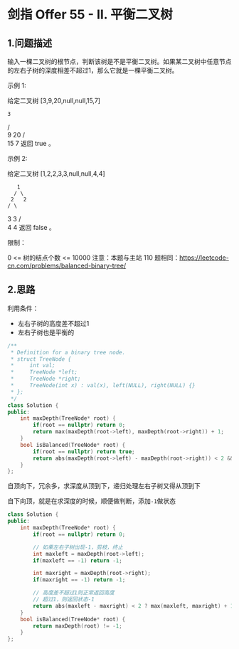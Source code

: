 # 剑指 Offer 55 - II. 平衡二叉树

>

## 1.问题描述

输入一棵二叉树的根节点，判断该树是不是平衡二叉树。如果某二叉树中任意节点的左右子树的深度相差不超过1，那么它就是一棵平衡二叉树。

 

示例 1:

给定二叉树 [3,9,20,null,null,15,7]

    3
   / \
  9  20
    /  \
   15   7
返回 true 。

示例 2:

给定二叉树 [1,2,2,3,3,null,null,4,4]

       1
      / \
     2   2
    / \
   3   3
  / \
 4   4
返回 false 。

 

限制：

0 <= 树的结点个数 <= 10000
注意：本题与主站 110 题相同：https://leetcode-cn.com/problems/balanced-binary-tree/


## 2.思路

利用条件：

- 左右子树的高度差不超过1
- 左右子树也是平衡的
 
```cpp
/**
 * Definition for a binary tree node.
 * struct TreeNode {
 *     int val;
 *     TreeNode *left;
 *     TreeNode *right;
 *     TreeNode(int x) : val(x), left(NULL), right(NULL) {}
 * };
 */
class Solution {
public:
    int maxDepth(TreeNode* root) {
        if(root == nullptr) return 0;
        return max(maxDepth(root->left), maxDepth(root->right)) + 1;
    }
    bool isBalanced(TreeNode* root) {
        if(root == nullptr) return true;
        return abs(maxDepth(root->left) - maxDepth(root->right)) < 2 && isBalanced(root->left) && isBalanced(root->right);
    }
};
```
自顶向下，冗余多，求深度从顶到下，递归处理左右子树又得从顶到下

自下向顶，就是在求深度的时候，顺便做判断，添加`-1`做状态

```cpp
class Solution {
public:
    int maxDepth(TreeNode* root) {
        if(root == nullptr) return 0;

        // 如果左右子树出现-1，剪枝，终止
        int maxleft = maxDepth(root->left);
        if(maxleft == -1) return -1;

        int maxright = maxDepth(root->right);
        if(maxright == -1) return -1;

        // 高度差不超过1则正常返回高度
        // 超过1，则返回状态-1
        return abs(maxleft - maxright) < 2 ? max(maxleft, maxright) + 1 : - 1;
    }
    bool isBalanced(TreeNode* root) {
        return maxDepth(root) != -1;
    }
};
```